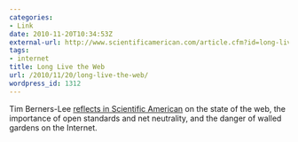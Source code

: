 ```yaml
---
categories:
- Link
date: 2010-11-20T10:34:53Z
external-url: http://www.scientificamerican.com/article.cfm?id=long-live-the-web
tags:
- internet
title: Long Live the Web
url: /2010/11/20/long-live-the-web/
wordpress_id: 1312
---
```


Tim Berners-Lee <a href="http://www.scientificamerican.com/article.cfm?id=long-live-the-web">reflects in Scientific American</a> on the state of the web, the importance of open standards and net neutrality, and the danger of walled gardens on the Internet.
